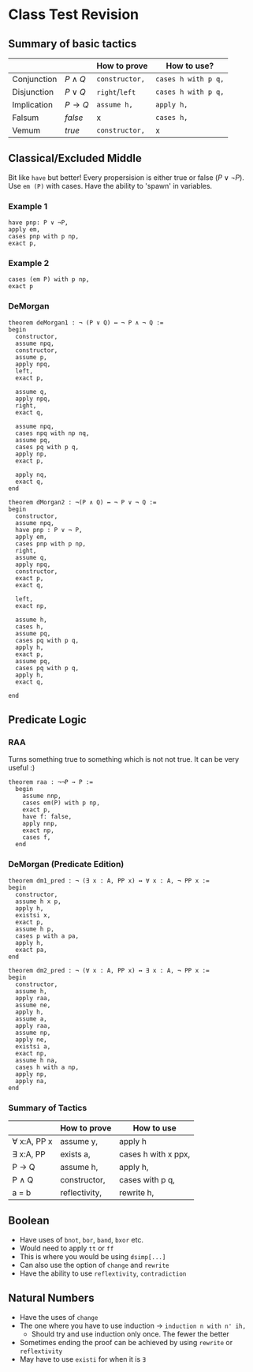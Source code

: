 # Class Test Revision

## Summary of basic tactics
|             |             | How to prove   | How to use?         |
| ----------- | ----------- | -------------- | ------------------- |
| Conjunction | $P\wedge Q$ | `constructor,` | `cases h with p q,` |
| Disjunction | $P\vee Q$   | `right`/`left`     | `cases h with p q,` |
| Implication | $P\rightarrow Q$        | `assume h,`       | `apply h,`          |
| Falsum      | $false$       | x              | `cases h,`          |
| Vemum       | $true$        | `constructor,`    | x                   |


## Classical/Excluded Middle
Bit like `have` but better! Every propersision is either true or false ($P \vee ¬P$). Use `em (P)` with cases. Have the ability to 'spawn' in variables.

### Example 1
```lean
have pnp: P ∨ ¬P,
apply em,
cases pnp with p np,
exact p,
```
### Example 2
```lean
cases (em P) with p np,
exact p
```

### DeMorgan
```lean
theorem deMorgan1 : ¬ (P ∨ Q) ↔ ¬ P ∧ ¬ Q :=
begin
  constructor,
  assume npq,
  constructor,
  assume p,
  apply npq,
  left,
  exact p,
  
  assume q,
  apply npq,
  right,
  exact q,

  assume npq,
  cases npq with np nq,
  assume pq,
  cases pq with p q,
  apply np,
  exact p,

  apply nq,
  exact q,
end

theorem dMorgan2 : ¬(P ∧ Q) ↔ ¬ P ∨ ¬ Q :=
begin
  constructor,
  assume npq,
  have pnp : P ∨ ¬ P,
  apply em,
  cases pnp with p np,
  right,
  assume q,
  apply npq,
  constructor,
  exact p,
  exact q,

  left,
  exact np,

  assume h,
  cases h,
  assume pq,
  cases pq with p q,
  apply h,
  exact p,
  assume pq,
  cases pq with p q,
  apply h,
  exact q,

end
```

## Predicate Logic
### RAA
Turns something true to something which is not not true. It can be very useful :)
```lean
theorem raa : ¬¬P → P :=
  begin
    assume nnp,
    cases em(P) with p np,
    exact p,
    have f: false,
    apply nnp,
    exact np,
    cases f,
  end
```

### DeMorgan (Predicate Edition)
```lean
theorem dm1_pred : ¬ (∃ x : A, PP x) ↔ ∀ x : A, ¬ PP x :=
begin
  constructor,
  assume h x p,
  apply h,
  existsi x,
  exact p,
  assume h p,
  cases p with a pa,
  apply h,
  exact pa,
end

theorem dm2_pred : ¬ (∀ x : A, PP x) ↔ ∃ x : A, ¬ PP x :=
begin
  constructor,
  assume h,
  apply raa,
  assume ne,
  apply h,
  assume a,
  apply raa,
  assume np,
  apply ne,
  existsi a,
  exact np,
  assume h na,
  cases h with a np,
  apply np,
  apply na,
end

```


### Summary of Tactics
|             | How to prove | How to use          |
| ----------- | ------------ | ------------------- |
| ∀ x:A, PP x | assume y,    | apply h             |
| ∃ x:A, PP   | exists a,    | cases h with x ppx, |
| P → Q       | assume h,    | apply h,            |
| P ∧ Q       | constructor, | cases with p q,     |
| a = b       | reflectivity, | rewrite h,                    |


## Boolean
- Have uses of `bnot`, `bor`, `band`, `bxor` etc.
- Would need to apply `tt` or `ff`
- This is where you would be using `dsimp[...]`
- Can also use the option of `change` and `rewrite`
- Have the ability to use `reflextivity`, `contradiction`


## Natural Numbers
- Have the uses of `change` 
- The one where you have to use induction -> `induction n with n' ih,`
  - Should try and use induction only once. The fewer the better
- Sometimes ending the proof can be achieved by using `rewrite` or `reflextivity`
- May have to use `existi` for when it is `∃`